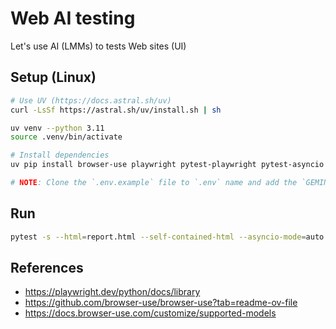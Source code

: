 # Web AI testing
Let's use AI (LMMs) to tests Web sites (UI)

## Setup (Linux)
```sh
# Use UV (https://docs.astral.sh/uv)
curl -LsSf https://astral.sh/uv/install.sh | sh

uv venv --python 3.11
source .venv/bin/activate

# Install dependencies
uv pip install browser-use playwright pytest-playwright pytest-asyncio pytest pytest-html

# NOTE: Clone the `.env.example` file to `.env` name and add the `GEMINI_API_KEY` value obtained from https://aistudio.google.com/u/1/apikey site (it will generate charges on the GCP account)
```

## Run
```sh
pytest -s --html=report.html --self-contained-html --asyncio-mode=auto
```

## References
- https://playwright.dev/python/docs/library
- https://github.com/browser-use/browser-use?tab=readme-ov-file
- https://docs.browser-use.com/customize/supported-models

